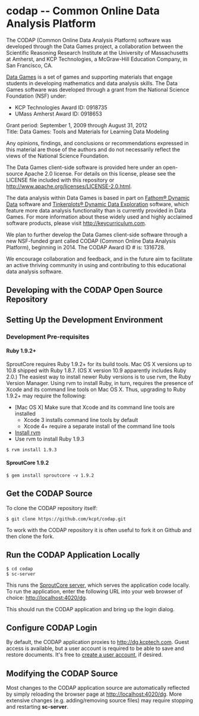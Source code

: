 codap -- Common Online Data Analysis Platform
=============================================

The CODAP (Common Online Data Analysis Platform) software was developed through the Data Games project,
a collaboration between the Scientific Reasoning Research Institute at the University of Massachusetts at Amherst,
and KCP Technologies, a McGraw-Hill Education Company, in San Francisco, CA.

[Data Games](http://play.ccssgames.com/) is a set of games and supporting materials that engage students
in developing mathematics and data analysis skills. The Data Games software was developed through a grant
from the National Science Foundation (NSF) under:

* KCP Technologies Award ID: 0918735
* UMass Amherst Award ID: 0918653

Grant period: September 1, 2009 through August 31, 2012  
Title: Data Games: Tools and Materials for Learning Data Modeling  

Any opinions, findings, and conclusions or recommendations expressed in this material are those of the authors
and do not necessarily reflect the views of the National Science Foundation.

The Data Games client-side software is provided here under an open-source Apache 2.0 license.
For details on this license, please see the LICENSE file included with this repository
or http://www.apache.org/licenses/LICENSE-2.0.html. 

The data analysis within Data Games is based in part on
[Fathom® Dynamic Data](http://www.keycurriculum.com/products/fathom) software and
[Tinkerplots® Dynamic Data Exploration](http://www.keycurriculum.com/products/tinkerplots) software,
which feature more data analysis functionality than is currently provided in Data Games.
For more information about these widely used and highly acclaimed software products,
please visit http://keycurriculum.com.

We plan to further develop the Data Games client-side software through a new NSF-funded grant called CODAP (Common Online Data Analysis Platform), beginning in 2014. The CODAP Award ID # is: 1316728.

We encourage collaboration and feedback, and in the future aim to facilitate an active thriving community in using and contributing to this educational data analysis software.

## Developing with the CODAP Open Source Repository ##

## Setting Up the Development Environment ##

### Development Pre-requisites ###

#### Ruby 1.9.2+ ####

SproutCore requires Ruby 1.9.2+ for its build tools. Mac OS X versions up to 10.8 shipped with Ruby 1.8.7. (OS X version 10.9 apparently includes Ruby 2.0.) The easiest way to install newer Ruby versions is to use rvm, the Ruby Version Manager. Using rvm to install Ruby, in turn, requires the presence of Xcode and its command line tools on Mac OS X. Thus, upgrading to Ruby 1.9.2+ may require the following:

  * [Mac OS X] Make sure that Xcode and its command line tools are installed
    * Xcode 3 installs command line tools by default
    * Xcode 4+ require a separate install of the command line tools
  * [Install rvm](https://rvm.io/rvm/install)
  * Use rvm to install Ruby 1.9.3

<pre><code>$ rvm install 1.9.3</code></pre>

#### SproutCore 1.9.2 ####

    $ gem install sproutcore -v 1.9.2

## Get the CODAP Source ##

To clone the CODAP repository itself:

    $ git clone https://github.com/kcpt/codap.git

To work with the CODAP repository it is often useful to fork it on Github and then clone the fork.

## Run the CODAP Application Locally ##

    $ cd codap             
    $ sc-server

This runs the [SproutCore server](http://guides.sproutcore.com/build_tools.html#developing-with-sproutcore-sproutcore-server), which serves the application code locally. To run the application, enter the following URL into your web browser of choice: [http://localhost:4020/dg](http://localhost:4020/dg).

This should run the CODAP application and bring up the login dialog.

## Configure CODAP Login ##

By default, the CODAP application proxies to http://dg.kcptech.com. Guest access is available, but a user account is required to be able to save and restore documents. It's free to [create a user account](http://play.ccssgames.com/user/register), if desired.

## Modifying the CODAP Source ##

Most changes to the CODAP application source are automatically reflected by simply reloading the browser page at [http://localhost:4020/dg](http://localhost:4020/dg). More extensive changes (e.g. adding/removing source files) may require stopping and restarting **sc-server**.
